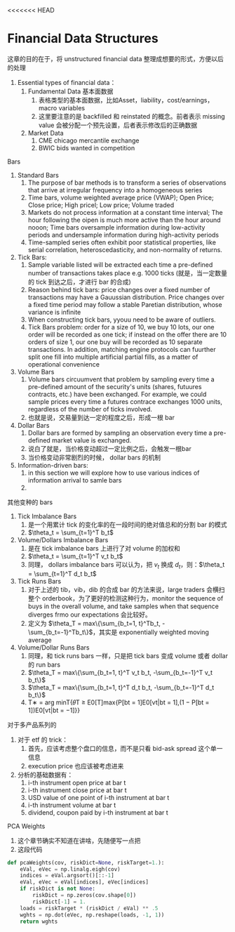<<<<<<< HEAD
# Financial Data Structures

这章的目的在于，将 unstructured financial data 整理成想要的形式，方便以后的处理

1. Essential types of financial data：
    1. Fundamental Data 基本面数据
        1. 表格类型的基本面数据，比如Asset，liability，cost/earnings，macro variables
        2. 这里要注意的是 backfilled 和 reinstated 的概念。前者表示 missing value 会被分配一个预先设置，后者表示修改后的正确数据
    2. Market Data
        1. CME chicago mercantile exchange
        2. BWIC bids wanted in competition

Bars
1. Standard Bars
    1. The purpose of bar methods is to transform a series of observations that arrive at irregular frequency into a homogeneous series
    2. Time bars, volume weighted average price (VWAP); Open Price; Close price; High pricel; Low price; Volume traded
    3. Markets do not process information at a constant time interval; The hour following the oipen is much more active than the hour around nooon; Time bars oversample information during low-activity periods and undersample information during high-activity periods
    4. Time-sampled series often exhibit poor statistical properties, like serial correlation, heteroscedasticity, and non-normality of returns.
2. Tick Bars:
    1. Sample variable listed will be extracted each time a pre-defined number of transactions takes place e.g. 1000 ticks (就是，当一定数量的 tick 到达之后，才进行 bar 的合成)
    2. Reason behind tick bars: price changes over a fixed number of transactions may have a Gauussian distribution. Price changes over a fixed time period may follow a stable Paretian distribution, whose variance is infinite
    3. When constructing tick bars, yyouu need to be aware of outliers.
    4. Tick Bars problem: order for a size of 10, we buy 10 lots, our one order will be recorded as one tick; if instead on the offer there are 10 orders of size 1, our one buy will be recorded as 10 separate transactions. In addition, matching engine protocols can fuurther split one fill into multiple artificial partial fills, as a matter of operational convenience
3. Volume Bars
    1. Volume bars circuumvent that problem by sampling every time a pre-defined amount of the security's units (shares, futuures contracts, etc.) have been exchanged.  For example, we could sample prices every time a futures contrace exchanges 1000 units, regardless of the number of ticks involved.
    2. 也就是说，交易量到达一定的程度之后，形成一根 bar
4. Dollar Bars
    1. Dollar bars are formed by sampling an observation every time a pre-defined market value is exchanged. 
    2. 说白了就是，当价格变动超过一定比例之后，会触发一根bar
    3. 当价格变动非常剧烈的时候， dollar bars 的机制
5. Information-driven bars:
    1. in this section we will explore how to use various indices of information arrival to samle bars
    2. 

其他变种的 bars
1. Tick Imbalance Bars
    1. 是一个用累计 tick 的变化率的在一段时间的绝对值总和的分割 bar 的模式
    2. $\theta_t = \sum_{t=1}^T b_t$
2. Volume/Dollars Imbalance Bars
    1. 是在 tick imbalance bars 上进行了对 volume 的加权和
    2. $\theta_t = \sum_{t=1}^T v_t b_t$
    3. 同理， dollars imbalance bars 可以认为，把 $v_t$ 换成 $d_t$，则：$\theta_t = \sum_{t=1}^T d_t b_t$
3. Tick Runs Bars
    1. 对于上述的 tib，vib，dib 的合成 bar 的方法来说，large traders 会横扫整个 orderbook，为了更好的检测这种行为，monitor the sequence of buys in the overall volume, and take samples when that sequence diverges frmo our expectations 会比较好。
    2. 定义为 $\theta_T = max\{\sum_{b_t=1, t}^Tb_t, -\sum_{b_t=-1}^Tb_t\}$，其实是 exponentially weighted moving average
4. Volume/Dollar Runs Bars
    1. 同理，和 tick runs bars 一样，只是把 tick bars 变成 volume 或者 dollar 的 run bars
    2. $\theta_T = max\{\sum_{b_t=1, t}^T v_t b_t, -\sum_{b_t=-1}^T v_t b_t\}$
    3. $\theta_T = max\{\sum_{b_t=1, t}^T d_t b_t, -\sum_{b_t=-1}^T d_t b_t\}$
    4. T∗ = arg minT{𝜃T ≥ E0[T]max{P[bt = 1]E0[vt|bt = 1],(1 − P[bt = 1])E0[vt|bt = −1]}}

对于多产品系列的
1. 对于 etf 的 trick：
    1. 首先，应该考虑整个盘口的信息，而不是只看 bid-ask spread 这个单一信息
    2. execution price 也应该被考虑进来
2. 分析的基础数据有：
    1. i-th instrument open price at bar t
    2. i-th instrument close price at bar t
    3. USD value of one point of i-th instrument at bar t
    4. i-th instrument volume at bar t
    5. dividend, coupon paid by i-th instrument at bar t

PCA Weights
1. 这个章节确实不知道在讲啥，先随便写一点把
2. 这段代码
~~~python
def pcaWeights(cov, riskDict=None, riskTarget=1.):
    eVal, eVec = np.linalg.eigh(cov)
    indices = eVal.argsort()[::-1]
    eVal, eVec = eVal[indices], eVec[indices]
    if riskDict is not None:
        riskDict = np.zeros(cov.shape[0])
        riskDict[-1] = 1.
    loads = riskTarget * (riskDict / eVal) ** .5
    wghts = np.dot(eVec, np.reshape(loads, -1, 1))
    return wghts
~~~


